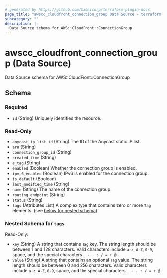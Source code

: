 ```yaml
---
# generated by https://github.com/hashicorp/terraform-plugin-docs
page_title: "awscc_cloudfront_connection_group Data Source - terraform-provider-awscc"
subcategory: ""
description: |-
  Data Source schema for AWS::CloudFront::ConnectionGroup
---
```


# awscc_cloudfront_connection_group (Data Source)

Data Source schema for AWS::CloudFront::ConnectionGroup



<!-- schema generated by tfplugindocs -->
## Schema

### Required

- `id` (String) Uniquely identifies the resource.

### Read-Only

- `anycast_ip_list_id` (String) The ID of the Anycast static IP list.
- `arn` (String)
- `connection_group_id` (String)
- `created_time` (String)
- `e_tag` (String)
- `enabled` (Boolean) Whether the connection group is enabled.
- `ipv_6_enabled` (Boolean) IPv6 is enabled for the connection group.
- `is_default` (Boolean)
- `last_modified_time` (String)
- `name` (String) The name of the connection group.
- `routing_endpoint` (String)
- `status` (String)
- `tags` (Attributes List) A complex type that contains zero or more ``Tag`` elements. (see [below for nested schema](#nestedatt--tags))

<a id="nestedatt--tags"></a>
### Nested Schema for `tags`

Read-Only:

- `key` (String) A string that contains ``Tag`` key.
 The string length should be between 1 and 128 characters. Valid characters include ``a-z``, ``A-Z``, ``0-9``, space, and the special characters ``_ - . : / = + @``.
- `value` (String) A string that contains an optional ``Tag`` value.
 The string length should be between 0 and 256 characters. Valid characters include ``a-z``, ``A-Z``, ``0-9``, space, and the special characters ``_ - . : / = + @``.
